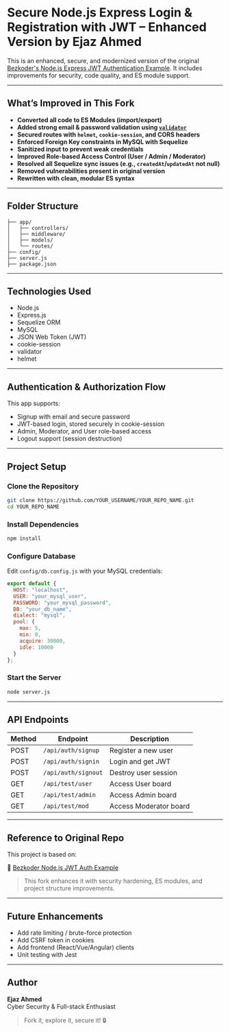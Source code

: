# Secure Node.js Express Login & Registration with JWT – Enhanced Version by Ejaz Ahmed

This is an enhanced, secure, and modernized version of the original [Bezkoder's Node.js Express JWT Authentication Example](https://www.bezkoder.com/node-js-express-login-example/). It includes improvements for security, code quality, and ES module support.

---

## What’s Improved in This Fork

-  **Converted all code to ES Modules (import/export)**
-  **Added strong email & password validation using [`validator`](https://www.npmjs.com/package/validator)**
-  **Secured routes with `helmet`, `cookie-session`, and CORS headers**
-  **Enforced Foreign Key constraints in MySQL with Sequelize**
-  **Sanitized input to prevent weak credentials**
-  **Improved Role-based Access Control (User / Admin / Moderator)**
-  **Resolved all Sequelize sync issues (e.g., `createdAt`/`updatedAt` not null)**
-  **Removed vulnerabilities present in original version**
-  **Rewritten with clean, modular ES syntax**

---

## Folder Structure

```
├── app/
│   ├── controllers/
│   ├── middleware/
│   ├── models/
│   └── routes/
├── config/
├── server.js
├── package.json
```

---

## Technologies Used

- Node.js
- Express.js
- Sequelize ORM
- MySQL
- JSON Web Token (JWT)
- cookie-session
- validator
- helmet

---

## Authentication & Authorization Flow

This app supports:

-  Signup with email and secure password
-  JWT-based login, stored securely in cookie-session
-  Admin, Moderator, and User role-based access
-  Logout support (session destruction)

---

## Project Setup

### Clone the Repository

```bash
git clone https://github.com/YOUR_USERNAME/YOUR_REPO_NAME.git
cd YOUR_REPO_NAME
```

### Install Dependencies

```bash
npm install
```

### Configure Database

Edit `config/db.config.js` with your MySQL credentials:

```js
export default {
  HOST: "localhost",
  USER: "your_mysql_user",
  PASSWORD: "your_mysql_password",
  DB: "your_db_name",
  dialect: "mysql",
  pool: {
    max: 5,
    min: 0,
    acquire: 30000,
    idle: 10000
  }
};
```

### Start the Server

```bash
node server.js
```

---

## API Endpoints

| Method | Endpoint             | Description            |
|--------|----------------------|------------------------|
| POST   | `/api/auth/signup`   | Register a new user    |
| POST   | `/api/auth/signin`   | Login and get JWT      |
| POST   | `/api/auth/signout`  | Destroy user session   |
| GET    | `/api/test/user`     | Access User board      |
| GET    | `/api/test/admin`    | Access Admin board     |
| GET    | `/api/test/mod`      | Access Moderator board |

---

## Reference to Original Repo

This project is based on:

🔗 [Bezkoder Node.js JWT Auth Example](https://www.bezkoder.com/node-js-express-login-example/)

> This fork enhances it with security hardening, ES modules, and project structure improvements.

---

## Future Enhancements

- Add rate limiting / brute-force protection
- Add CSRF token in cookies
- Add frontend (React/Vue/Angular) clients
- Unit testing with Jest

---

## Author

**Ejaz Ahmed**  
Cyber Security & Full-stack Enthusiast

> Fork it, explore it, secure it! 🔒

